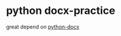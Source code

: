# python docx-practice

great depend on [python-docx](https://python-docx.readthedocs.io/en/latest/index.html)
